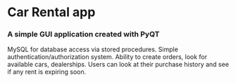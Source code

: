 # Car Rental app
### A simple GUI application created with PyQT
MySQL for database access via stored procedures. Simple authentication/authorization system. Ability to create orders, look for available cars, dealerships. Users can look at their purchase history and see if any rent is expiring soon.
